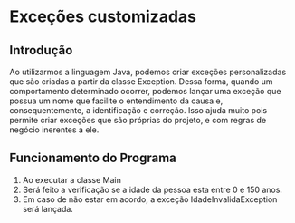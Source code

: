 # Exceções customizadas

## Introdução

Ao utilizarmos a linguagem Java, podemos criar exceções personalizadas que são criadas a partir da classe Exception. Dessa forma, quando um comportamento determinado ocorrer, podemos lançar uma exceção que possua um nome que facilite o entendimento da causa e, consequentemente, a identificação e correção. Isso ajuda muito pois permite criar exceções que são próprias do projeto, e com regras de negócio inerentes a ele.

## Funcionamento do Programa

1. Ao executar a classe Main
2. Será feito a verificação se a idade da pessoa esta entre 0 e 150 anos.
3. Em caso de não estar em acordo, a exceção IdadeInvalidaException será lançada.